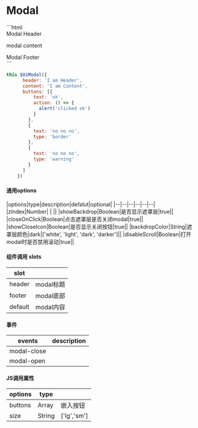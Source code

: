 # Modal

<modal-modal></modal-modal>


<code-code>
  ```html
  <ui-modal v-model="open" backdrop-color="light">
        <div slot="header">Modal Header</div>
        <p>modal content</p>
        <div slot="footer">Modal Footer</div>
      </ui-modal>
  ```

  ```js
this.$UiModal({
        header: 'I am Header',
        content: 'I am Content',
        buttons: [{
            text: 'ok',
            action: () => {
              alert('clicked ok')
            }
          },
          {
            text: 'no no no',
            type: 'border'
          },
          {
            text: 'no no no',
            type: 'warning'
          }
        ]
      })
```
</code-code>

#### 通用options

|options|type|description|defalut|optional|
|--|--|--|--|--|--|
|zIndex|Number| | ||
|showBackdrop|Boolean|是否显示遮罩层|true||
|closeOnClick|Boolean|点击遮罩层是否关闭modal|true||
|showCloseIcon|Boolean|是否显示关闭按钮|true||
|backdropColor|String|遮罩层颜色|dark|['white', 'light', 'dark', 'darker']||
|disableScroll|Boolean|打开modal时是否禁用滚动|true||


#### 组件调用 slots

|slot||
|--|--|
|header|modal标题|
|footer|modal底部|
|default|modal内容|

#### 事件

|events|description|
|--|--|
|modal-close||
|modal-open||

#### JS调用属性

|options|type||
|-|-|-|
|buttons|Array|嵌入按钮|
|size|String|['lg','sm']|


